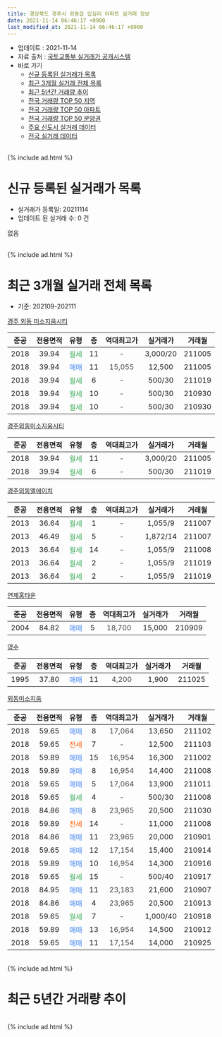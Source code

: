 ```yaml
---
title: 경상북도 경주시 외동읍 입실리 아파트 실거래 정보
date: 2021-11-14 06:46:17 +0900
last_modified_at: 2021-11-14 06:46:17 +0900
---
```


* 업데이트 : 2021-11-14
* 자료 출처 : [국토교통부 실거래가 공개시스템](http://rt.molit.go.kr)
* 바로 가기
    * [신규 등록된 실거래가 목록](#신규-등록된-실거래가-목록)
    * [최근 3개월 실거래 전체 목록](#최근-3개월-실거래-전체-목록)
    * [최근 5년간 거래량 추이](#최근-5년간-거래량-추이)
    * [전국 거래량 TOP 50 지역](https://inasie.github.io/apt-trade-info/최근-3개월-전국에서-가장-거래가-많이-발생한-지역)
    * [전국 거래량 TOP 50 아파트](https://inasie.github.io/apt-trade-info/최근-3개월-전국에서-가장-거래가-많이-발생한-아파트)
    * [전국 거래량 TOP 50 분양권](https://inasie.github.io/apt-trade-info/최근-3개월-전국에서-가장-거래가-많이-발생한-분양권)
    * [주요 신도시 실거래 데이터](https://inasie.github.io/apt-trade-info/주요-신도시)
    * [전국 실거래 데이터](https://inasie.github.io/apt-trade-info/전국)
<br>
{% include ad.html %}
<br>

# 신규 등록된 실거래가 목록
* 실거래가 등록일: 20211114
* 업데이트 된 실거래 수: 0 건

없음

<br>
{% include ad.html %}
<br>

# 최근 3개월 실거래 전체 목록
* 기준: 202109-202111


[경주 외동 미소지움시티](https://search.naver.com/search.naver?query=%EA%B2%BD%EC%83%81%EB%B6%81%EB%8F%84+%EA%B2%BD%EC%A3%BC%EC%8B%9C+%EC%99%B8%EB%8F%99%EC%9D%8D+%EC%9E%85%EC%8B%A4%EB%A6%AC+%EA%B2%BD%EC%A3%BC+%EC%99%B8%EB%8F%99+%EB%AF%B8%EC%86%8C%EC%A7%80%EC%9B%80%EC%8B%9C%ED%8B%B0)

|준공|전용면적|유형|층|역대최고가|실거래가|거래월|
|:---:|:---:|:---:|:---:|:---:|:---:|:---:|
|2018|39.94|<span style="color:#34a853">월세</span>|11|<span style="color:#444444">-</span>|3,000/20|211005|
|2018|39.94|<span style="color:#4285f3">매매</span>|11|<span style="color:#444444">15,055</span>|12,500|211005|
|2018|39.94|<span style="color:#34a853">월세</span>|6|<span style="color:#444444">-</span>|500/30|211019|
|2018|39.94|<span style="color:#34a853">월세</span>|10|<span style="color:#444444">-</span>|500/30|210930|
|2018|39.94|<span style="color:#34a853">월세</span>|10|<span style="color:#444444">-</span>|500/30|210930|

[경주외동미소지움시티](https://search.naver.com/search.naver?query=%EA%B2%BD%EC%83%81%EB%B6%81%EB%8F%84+%EA%B2%BD%EC%A3%BC%EC%8B%9C+%EC%99%B8%EB%8F%99%EC%9D%8D+%EC%9E%85%EC%8B%A4%EB%A6%AC+%EA%B2%BD%EC%A3%BC%EC%99%B8%EB%8F%99%EB%AF%B8%EC%86%8C%EC%A7%80%EC%9B%80%EC%8B%9C%ED%8B%B0)

|준공|전용면적|유형|층|역대최고가|실거래가|거래월|
|:---:|:---:|:---:|:---:|:---:|:---:|:---:|
|2018|39.94|<span style="color:#34a853">월세</span>|11|<span style="color:#444444">-</span>|3,000/20|211005|
|2018|39.94|<span style="color:#34a853">월세</span>|6|<span style="color:#444444">-</span>|500/30|211019|

[경주외동엘에이치](https://search.naver.com/search.naver?query=%EA%B2%BD%EC%83%81%EB%B6%81%EB%8F%84+%EA%B2%BD%EC%A3%BC%EC%8B%9C+%EC%99%B8%EB%8F%99%EC%9D%8D+%EC%9E%85%EC%8B%A4%EB%A6%AC+%EA%B2%BD%EC%A3%BC%EC%99%B8%EB%8F%99%EC%97%98%EC%97%90%EC%9D%B4%EC%B9%98)

|준공|전용면적|유형|층|역대최고가|실거래가|거래월|
|:---:|:---:|:---:|:---:|:---:|:---:|:---:|
|2013|36.64|<span style="color:#34a853">월세</span>|1|<span style="color:#444444">-</span>|1,055/9|211007|
|2013|46.49|<span style="color:#34a853">월세</span>|5|<span style="color:#444444">-</span>|1,872/14|211007|
|2013|36.64|<span style="color:#34a853">월세</span>|14|<span style="color:#444444">-</span>|1,055/9|211008|
|2013|36.64|<span style="color:#34a853">월세</span>|2|<span style="color:#444444">-</span>|1,055/9|211019|
|2013|36.64|<span style="color:#34a853">월세</span>|2|<span style="color:#444444">-</span>|1,055/9|211019|

[연제홈타운](https://search.naver.com/search.naver?query=%EA%B2%BD%EC%83%81%EB%B6%81%EB%8F%84+%EA%B2%BD%EC%A3%BC%EC%8B%9C+%EC%99%B8%EB%8F%99%EC%9D%8D+%EC%9E%85%EC%8B%A4%EB%A6%AC+%EC%97%B0%EC%A0%9C%ED%99%88%ED%83%80%EC%9A%B4)

|준공|전용면적|유형|층|역대최고가|실거래가|거래월|
|:---:|:---:|:---:|:---:|:---:|:---:|:---:|
|2004|84.82|<span style="color:#4285f3">매매</span>|5|<span style="color:#444444">18,700</span>|15,000|210909|

[영수](https://search.naver.com/search.naver?query=%EA%B2%BD%EC%83%81%EB%B6%81%EB%8F%84+%EA%B2%BD%EC%A3%BC%EC%8B%9C+%EC%99%B8%EB%8F%99%EC%9D%8D+%EC%9E%85%EC%8B%A4%EB%A6%AC+%EC%98%81%EC%88%98)

|준공|전용면적|유형|층|역대최고가|실거래가|거래월|
|:---:|:---:|:---:|:---:|:---:|:---:|:---:|
|1995|37.80|<span style="color:#4285f3">매매</span>|11|<span style="color:#444444">4,200</span>|1,900|211025|

[외동미소지움](https://search.naver.com/search.naver?query=%EA%B2%BD%EC%83%81%EB%B6%81%EB%8F%84+%EA%B2%BD%EC%A3%BC%EC%8B%9C+%EC%99%B8%EB%8F%99%EC%9D%8D+%EC%9E%85%EC%8B%A4%EB%A6%AC+%EC%99%B8%EB%8F%99%EB%AF%B8%EC%86%8C%EC%A7%80%EC%9B%80)

|준공|전용면적|유형|층|역대최고가|실거래가|거래월|
|:---:|:---:|:---:|:---:|:---:|:---:|:---:|
|2018|59.65|<span style="color:#4285f3">매매</span>|8|<span style="color:#444444">17,064</span>|13,650|211102|
|2018|59.65|<span style="color:#ff5a00">전세</span>|7|<span style="color:#444444">-</span>|12,500|211103|
|2018|59.89|<span style="color:#4285f3">매매</span>|15|<span style="color:#444444">16,954</span>|16,300|211002|
|2018|59.89|<span style="color:#4285f3">매매</span>|8|<span style="color:#444444">16,954</span>|14,400|211008|
|2018|59.65|<span style="color:#4285f3">매매</span>|5|<span style="color:#444444">17,064</span>|13,900|211011|
|2018|59.65|<span style="color:#34a853">월세</span>|4|<span style="color:#444444">-</span>|500/30|211008|
|2018|84.86|<span style="color:#4285f3">매매</span>|8|<span style="color:#444444">23,965</span>|20,500|211030|
|2018|59.89|<span style="color:#ff5a00">전세</span>|14|<span style="color:#444444">-</span>|11,000|211008|
|2018|84.86|<span style="color:#4285f3">매매</span>|11|<span style="color:#444444">23,965</span>|20,000|210901|
|2018|59.65|<span style="color:#4285f3">매매</span>|12|<span style="color:#444444">17,154</span>|15,400|210914|
|2018|59.89|<span style="color:#4285f3">매매</span>|10|<span style="color:#444444">16,954</span>|14,300|210916|
|2018|59.65|<span style="color:#34a853">월세</span>|15|<span style="color:#444444">-</span>|500/40|210917|
|2018|84.95|<span style="color:#4285f3">매매</span>|11|<span style="color:#444444">23,183</span>|21,600|210907|
|2018|84.86|<span style="color:#4285f3">매매</span>|4|<span style="color:#444444">23,965</span>|20,500|210913|
|2018|59.65|<span style="color:#34a853">월세</span>|7|<span style="color:#444444">-</span>|1,000/40|210918|
|2018|59.89|<span style="color:#4285f3">매매</span>|13|<span style="color:#444444">16,954</span>|14,500|210912|
|2018|59.65|<span style="color:#4285f3">매매</span>|11|<span style="color:#444444">17,154</span>|14,000|210925|


<br>
{% include ad.html %}
<br>

# 최근 5년간 거래량 추이


<div style="width:100%;">
    <canvas id="deal_progress" height="200"></canvas>
</div>

<script>
new Chart(document.getElementById("deal_progress"), {
    type: 'line',
    data: {
        labels: ['201611','201612','201701','201702','201703','201704','201705','201706','201707','201708','201709','201710','201711','201712','201801','201802','201803','201804','201805','201806','201807','201808','201809','201810','201811','201812','201901','201902','201903','201904','201905','201906','201907','201908','201909','201910','201911','201912','202001','202002','202003','202004','202005','202006','202007','202008','202009','202010','202011','202012','202101','202102','202103','202104','202105','202106','202107','202108','202109','202110','202111'],
        datasets: [{
            label: '매매',
            pointRadius: 1,
            data: [1, 0, 0, 1, 0, 1, 0, 0, 0, 1, 0, 1, 1, 2, 2, 4, 12, 2, 14, 6, 17, 14, 7, 4, 7, 3, 4, 0, 2, 7, 1, 3, 3, 3, 0, 2, 5, 0, 1, 1, 2, 1, 1, 0, 4, 3, 1, 3, 5, 4, 3, 3, 9, 2, 14, 6, 8, 6, 8, 6, 1],
            borderColor: "rgba(255, 201, 14, 1)",
            backgroundColor: "rgba(255, 201, 14, 0.5)",
            fill: false,
            lineTension: 0
        },{
            label: '전월세',
            pointRadius: 1,
            data: [1, 1, 0, 1, 1, 0, 8, 2, 0, 0, 2, 1, 3, 0, 0, 3, 0, 2, 2, 5, 5, 14, 15, 17, 17, 20, 24, 14, 11, 5, 15, 5, 11, 3, 7, 6, 5, 6, 7, 9, 8, 6, 8, 6, 6, 11, 9, 5, 10, 11, 6, 6, 13, 14, 6, 5, 5, 5, 4, 11, 1],
            borderColor: "rgba(0, 141, 185, 1)",
            backgroundColor: "rgba(0, 141, 185, 0.5)",
            fill: false,
            lineTension: 0
        }
        ]
    },
    options: {
        responsive: true,
        title: {
            display: false
        },
        tooltips: {
            mode: 'index',
            intersect: false
        },
        hover: {
            mode: 'nearest',
            intersect: true
        },
        scales: {
            xAxes: [{
                display: true,
                scaleLabel: {
                    display: true,
                    labelString: '년/월'
                }
            }],
            yAxes: [{
                display: true,
                ticks: {
                    suggestedMin: 0,
                },
                scaleLabel: {
                    display: true,
                    labelString: '실거래 수'
                }
            }]
        }
    }
});

</script>


<br>
{% include ad.html %}
<br>

